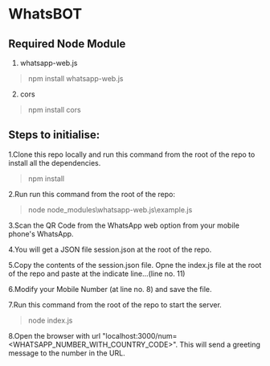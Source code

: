 # WhatsBOT
## Required Node Module
1. whatsapp-web.js 
>npm install whatsapp-web.js 
2. cors
>npm install cors 

## Steps to initialise:

1.Clone this repo locally and run this command from the root of the repo to install all the dependencies.
>npm install

2.Run run this command from the root of the repo:
>node node_modules\whatsapp-web.js\example.js

3.Scan the QR Code from the WhatsApp web option from your mobile phone's WhatsApp.

4.You will get a JSON file session.json at the root of the repo.

5.Copy the contents of the session.json file. Opne the index.js file at the root of the repo and paste at the indicate line...(line no. 11)

6.Modify your Mobile Number (at line no. 8) and save the file.

7.Run this command from the root of the repo to start the server.
>node index.js

8.Open the browser with url "localhost:3000/num=<WHATSAPP_NUMBER_WITH_COUNTRY_CODE>". This will send a greeting message to the number in the URL.
